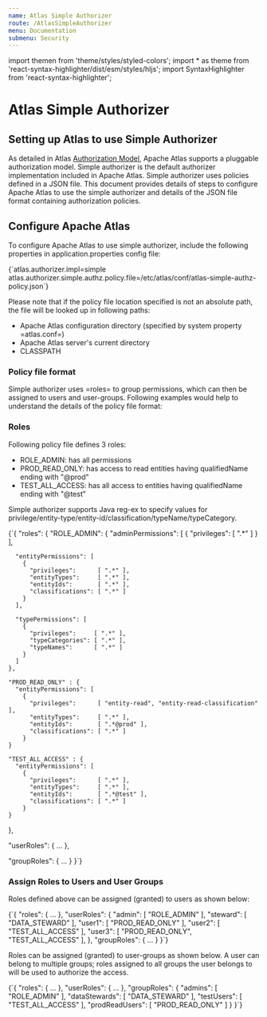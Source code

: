 ```yaml
---
name: Atlas Simple Authorizer
route: /AtlasSimpleAuthorizer
menu: Documentation
submenu: Security
---
```


import  themen  from 'theme/styles/styled-colors';
import  * as theme  from 'react-syntax-highlighter/dist/esm/styles/hljs';
import SyntaxHighlighter from 'react-syntax-highlighter';

# Atlas Simple Authorizer

## Setting up Atlas to use Simple Authorizer

As detailed in Atlas [Authorization Model](#/AuthorizationModel), Apache Atlas supports a pluggable authorization
model. Simple authorizer is the default authorizer implementation included in Apache Atlas. Simple authorizer uses
policies defined in a JSON file. This document provides details of steps to configure Apache Atlas to use the simple
authorizer and details of the JSON file format containing authorization policies.


##  Configure Apache Atlas

To configure Apache Atlas to use simple authorizer, include the following properties in application.properties config file:

<SyntaxHighlighter wrapLines={true} language="shell" style={theme.dark}>
{`atlas.authorizer.impl=simple
atlas.authorizer.simple.authz.policy.file=/etc/atlas/conf/atlas-simple-authz-policy.json`}
</SyntaxHighlighter>

Please note that if the policy file location specified is not an absolute path, the file will be looked up in following paths:
   * Apache Atlas configuration directory (specified by system property =atlas.conf=)
   * Apache Atlas server's current directory
   * CLASSPATH

### Policy file format

Simple authorizer uses =roles= to group permissions, which can then be assigned to users and user-groups. Following examples
would help to understand the details of the policy file format:

###  Roles
Following policy file defines 3 roles:
   * ROLE_ADMIN: has all permissions
   * PROD_READ_ONLY: has access to read entities having qualifiedName ending with "@prod"
   * TEST_ALL_ACCESS: has all access to entities having qualifiedName ending with "@test"

Simple authorizer supports Java reg-ex to specify values for privilege/entity-type/entity-id/classification/typeName/typeCategory.

<SyntaxHighlighter wrapLines={true} language="shell" style={theme.dark}>
{`{
  "roles": {
    "ROLE_ADMIN": {
      "adminPermissions": [
        {
          "privileges": [ ".*" ]
        }
      ],

      "entityPermissions": [
        {
          "privileges":      [ ".*" ],
          "entityTypes":     [ ".*" ],
          "entityIds":       [ ".*" ],
          "classifications": [ ".*" ]
        }
      ],

      "typePermissions": [
        {
          "privileges":     [ ".*" ],
          "typeCategories": [ ".*" ],
          "typeNames":      [ ".*" ]
        }
      ]
    },

    "PROD_READ_ONLY" : {
      "entityPermissions": [
        {
          "privileges":      [ "entity-read", "entity-read-classification" ],
          "entityTypes":     [ ".*" ],
          "entityIds":       [ ".*@prod" ],
          "classifications": [ ".*" ]
        }
    }

    "TEST_ALL_ACCESS" : {
      "entityPermissions": [
        {
          "privileges":      [ ".*" ],
          "entityTypes":     [ ".*" ],
          "entityIds":       [ ".*@test" ],
          "classifications": [ ".*" ]
        }
    }
  },

  "userRoles": {
   ...
  },

  "groupRoles": {
   ...
  }
}`}

</SyntaxHighlighter>

###  Assign Roles to Users and User Groups

Roles defined above can be assigned (granted) to users as shown below:

<SyntaxHighlighter wrapLines={true} language="shell" style={theme.dark}>
{`{
  "roles": {
   ...
  },
  "userRoles": {
    "admin":   [ "ROLE_ADMIN" ],
    "steward": [ "DATA_STEWARD" ],
    "user1":   [ "PROD_READ_ONLY" ],
    "user2":   [ "TEST_ALL_ACCESS" ],
    "user3":   [ "PROD_READ_ONLY", "TEST_ALL_ACCESS" ],
  },
  "groupRoles": {
   ...
  }
}`}
</SyntaxHighlighter>


Roles can be assigned (granted) to user-groups as shown below. A user can belong to multiple groups; roles assigned to
all groups the user belongs to will be used to authorize the access.

<SyntaxHighlighter wrapLines={true} language="shell" style={theme.dark}>
{`{
  "roles": {
   ...
  },
  "userRoles": {
   ...
  },
  "groupRoles": {
    "admins":        [ "ROLE_ADMIN" ],
    "dataStewards":  [ "DATA_STEWARD" ],
    "testUsers":     [ "TEST_ALL_ACCESS" ],
    "prodReadUsers": [ "PROD_READ_ONLY" ]
  }
}`}
</SyntaxHighlighter>
